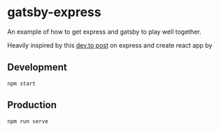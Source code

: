 # gatsby-express

An example of how to get express and gatsby to play well together.

Heavily inspired by this [dev.to post](https://dev.to/nburgess/creating-a-react-app-with-react-router-and-an-express-backend-33l3) on express and create react app by

## Development

`npm start`

## Production

`npm run serve`
